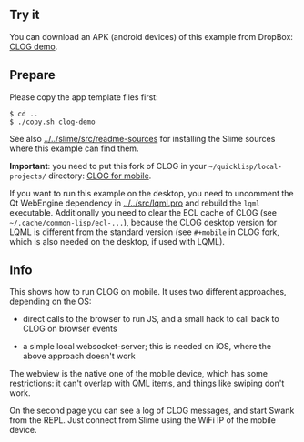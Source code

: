 
Try it
------

You can download an APK (android devices) of this example from DropBox:
[CLOG demo](https://www.dropbox.com/s/h5wy57niq4g12ec/CLOG-demo.apk?dl=0).



Prepare
-------

Please copy the app template files first:
```
$ cd ..
$ ./copy.sh clog-demo
```

See also [../../slime/src/readme-sources](../../slime/src/readme-sources.md)
for installing the Slime sources where this example can find them.

**Important**: you need to put this fork of CLOG in your
`~/quicklisp/local-projects/` directory:
[CLOG for mobile](https://github.com/pls153/clog).

If you want to run this example on the desktop, you need to uncomment the Qt
WebEngine dependency in [../../src/lqml.pro](../../src/lqml.pro) and rebuild
the `lqml` executable. Additionally you need to clear the ECL cache of CLOG
(see `~/.cache/common-lisp/ecl-...`), because the CLOG desktop version for LQML
is different from the standard version (see `#+mobile` in CLOG fork, which is
also needed on the desktop, if used with LQML).



Info
----

This shows how to run CLOG on mobile. It uses two different approaches,
depending on the OS:

* direct calls to the browser to run JS, and a small hack to call back to CLOG
  on browser events

* a simple local websocket-server; this is needed on iOS, where the above
  approach doesn't work

The webview is the native one of the mobile device, which has some
restrictions: it can't overlap with QML items, and things like swiping don't
work.

On the second page you can see a log of CLOG messages, and start Swank from the
REPL. Just connect from Slime using the WiFi IP of the mobile device.
